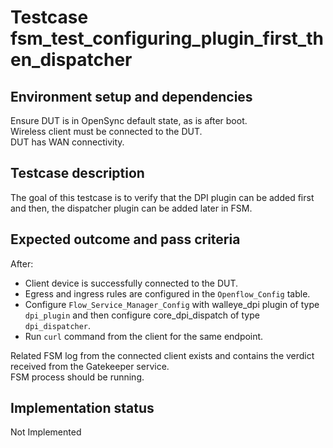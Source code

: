 # Testcase fsm_test_configuring_plugin_first_then_dispatcher

## Environment setup and dependencies

Ensure DUT is in OpenSync default state, as is after boot.\
Wireless client must be connected to the DUT.\
DUT has WAN connectivity.

## Testcase description

The goal of this testcase is to verify that the DPI plugin can be added first
and then, the dispatcher plugin can be added later in FSM.

## Expected outcome and pass criteria

After:

- Client device is successfully connected to the DUT.
- Egress and ingress rules are configured in the `Openflow_Config` table.
- Configure `Flow_Service_Manager_Config` with walleye_dpi plugin of type
  `dpi_plugin` and then configure core_dpi_dispatch of type `dpi_dispatcher`.
- Run `curl` command from the client for the same endpoint.

Related FSM log from the connected client exists and contains the verdict
received from the Gatekeeper service.\
FSM process should be running.

## Implementation status

Not Implemented
